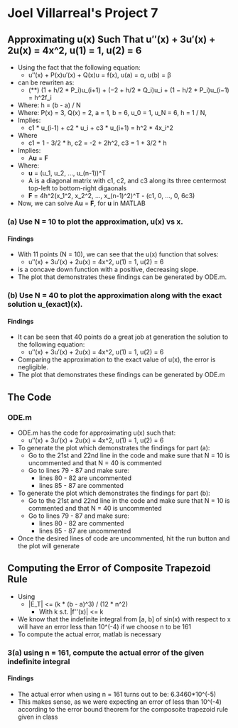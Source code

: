 # Joel Villarreal's Project 7

## Approximating u(x) Such That u′′(x) + 3u′(x) + 2u(x) = 4x^2, u(1) = 1, u(2) = 6

- Using the fact that the following equation:
  - u′′(x) + P(x)u′(x) + Q(x)u = f(x), u(a) = α, u(b) = β
- can be rewriten as: 
  - (**) (1 + h/2 * P_i)u_(i+1) + (−2 + h/2 * Q_i)u_i + (1 − h/2 * P_i)u_(i−1) = 
    h^2f_i
- Where: h = (b - a) / N
- Where: P(x) = 3, Q(x) = 2, a = 1, b = 6, u_0 = 1, u_N = 6, h = 1 / N,
- Implies:
  - c1 * u_(i-1) + c2 * u_i + c3 * u_(i+1) = h^2 * 4x_i^2
- Where
  - c1 = 1 - 3/2 * h, c2 = -2 + 2h^2, c3 = 1 + 3/2 * h
- Implies:
  - A**u** = **F**
- Where:
  - **u** = (u_1, u_2, ..., u_(n-1))^T
  - A is a diagonal matrix with c1, c2, and c3 along its three centermost 
    top-left to bottom-right digaonals
  - **F** = 4h^2(x_1^2, x_2^2, ..., x_(n-1)^2)^T - (c1, 0, ..., 0, 6c3)
- Now, we can solve A**u** = **F**, for **u** in MATLAB

### (a) Use N = 10 to plot the approximation, u(x) vs x.

#### Findings

- With 11 points (N = 10), we can see that the u(x) function that solves:
  - u′′(x) + 3u′(x) + 2u(x) = 4x^2, u(1) = 1, u(2) = 6
- is a concave down function with a positive, decreasing slope.
- The plot that demonstrates these findings can be generated by ODE.m.
  
### (b) Use N = 40 to plot the approximation along with the exact solution u_(exact)(x).

#### Findings

- It can be seen that 40 points do a great job at generation the solution to the 
  following equation:
  - u′′(x) + 3u′(x) + 2u(x) = 4x^2, u(1) = 1, u(2) = 6
- Comparing the approximation to the exact value of u(x), the error is 
  negligible.
- The plot that demonstrates these findings can be generated by ODE.m

## The Code

### ODE.m

- ODE.m has the code for approximating u(x) such that:
  - u′′(x) + 3u′(x) + 2u(x) = 4x^2, u(1) = 1, u(2) = 6
- To generate the plot which demonstrates the findings for part (a):
  - Go to the 21st and 22nd line in the code and make sure that N = 10 is 
    uncommented and that N = 40 is commented
  - Go to lines 79 - 87 and make sure: 
    - lines 80 - 82 are uncommented
    - lines 85 - 87 are commented
- To generate the plot which demonstrates the findings for part (b):
  - Go to the 21st and 22nd line in the code and make sure that N = 10 is 
    commented and that N = 40 is uncommented
  - Go to lines 79 - 87 and make sure: 
    - lines 80 - 82 are commented
    - lines 85 - 87 are uncommented
- Once the desired lines of code are uncommented, hit the run button and the 
  plot will generate

## Computing the Error of Composite Trapezoid Rule

- Using 
  - |E_T| <= (k * (b - a)^3) / (12 * n^2)
    - With k s.t. |f''(x)| <= k
- We know that the indefinite integral from [a, b] of sin(x) with respect to x
  will have an error less than 10^(-4) if we choose n to be 161
- To compute the actual error, matlab is necessary

### 3(a) using n = 161, compute the actual error of the given indefinite integral

#### Findings

- The actual error when using n = 161 turns out to be: 
6.3460*10^(-5)
- This makes sense, as we were expecting an error of less than 10^(-4) according
  to the error bound theorem for the composoite trapezoid rule given in class